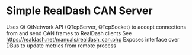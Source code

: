 # Simple RealDash CAN Server
Uses Qt QtNetwork API (QTcpServer, QTcpSocket) to accept connections from and send CAN frames to RealDash clients
See https://realdash.net/manuals/realdash_can.php
Exposes interface over DBus to update metrics from remote process
